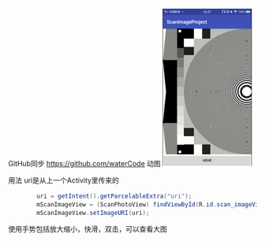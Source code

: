 GitHub同步 https://github.com/waterCode
动图
![image](https://github.com/waterCode/ScanImageProject/blob/master/scanimageview/src/main/assets/ezgif.com-video-to-gif.gif)


用法
uri是从上一个Activity里传来的
```java
        uri = getIntent().getParcelableExtra("uri");
        mScanImageView = (ScanPhotoView) findViewById(R.id.scan_imageView);
        mScanImageView.setImageURI(uri);
```
使用手势包括放大缩小，快滑，双击，可以查看大图